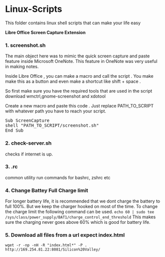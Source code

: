 # Linux-Scripts
This folder contains linux shell scripts that can make your life easy

<b>Libre Office Screen Capture Extension</b><br>

### 1. screenshot.sh

The main object here was to mimic the quick screen capture and paste feature inside Microsoft OneNote. 
This feature in OneNote was very useful in making notes.

Inside Libre Office , you can make a macro and call the script . You make make this as a button and even make a shortcut
like shift + space .

So first make sure you have the required tools that are used in the script
download 
    wmctrl,gnome-screenshot and xdotool

Create a new macro and paste this code . Just replace PATH_TO_SCRIPT with whatever path you have to reach your script.
<pre>
Sub ScreenCapture
shell "PATH_TO_SCRIPT/screenshot.sh"
End Sub 
</pre>

### 2. check-server.sh 
checks if internet is up.

### 3. .rc
common utility  run commands for bashrc, zshrc etc


### 4. Change Battey Full Charge limit
For longer battery life, it is recommended that we dont charge the battery to full 100%. But we keep the charger hooked on most of the time. To change the charge limit the following command can be used. 
`echo 60 | sudo tee /sys/class/power_supply/BAT1/charge_control_end_threshold`
This makes sure the charging never goes above 60% which is good for battery life. 

### 5. Download all files from a url expect index.html
`wget -r -np -nH -R "index.html*" -P . http://169.254.81.22:8081/Silicon%20Valley/    `

